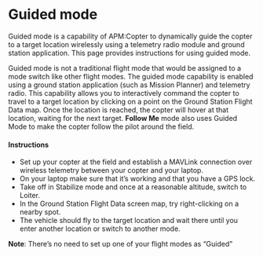 # Guided mode

Guided mode is a capability of APM:Copter to dynamically guide the copter to a target location wirelessly using a telemetry radio module and ground station application. This page provides instructions for using guided mode.

Guided mode is not a traditional flight mode that would be assigned to a mode switch like other flight modes. The guided mode capability is enabled using a ground station application (such as Mission Planner) and telemetry radio. This capability allows you to interactively command the copter to travel to a target location by clicking on a point on the Ground Station Flight Data map. Once the location is reached, the copter will hover at that location, waiting for the next target. **Follow Me** mode also uses Guided Mode to make the copter follow the pilot around the field.

#### Instructions

- Set up your copter at the field and establish a MAVLink connection over wireless telemetry between your copter and your laptop.
- On your laptop make sure that it’s working and that you have a GPS lock.
- Take off in Stabilize mode and once at a reasonable altitude, switch to Loiter.
- In the Ground Station Flight Data screen map, try right-clicking on a nearby spot.
- The vehicle should fly to the target location and wait there until you enter another location or switch to another mode.


**Note**: There’s no need to set up one of your flight modes as “Guided”

